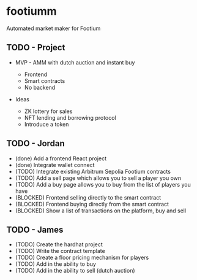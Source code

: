 # footiumm

Automated market maker for Footium

## TODO - Project

- MVP - AMM with dutch auction and instant buy
    - Frontend
    - Smart contracts
    - No backend

- Ideas
    - ZK lottery for sales
    - NFT lending and borrowing protocol
    - Introduce a token

## TODO - Jordan

- (done) Add a frontend React project
- (done) Integrate wallet connect
- (TODO) Integrate existing Arbitrum Sepolia Footium contracts
- (TODO) Add a sell page which allows you to sell a player you own
- (TODO) Add a buy page allows you to buy from the list of players you have
- (BLOCKED) Frontend selling directly to the smart contract
- (BLOCKED) Frontend buying directly from the smart contract
- (BLOCKED) Show a list of transactions on the platform, buy and sell

## TODO - James

- (TODO) Create the hardhat project
- (TODO) Write the contract template
- (TODO) Create a floor pricing mechanism for players
- (TODO) Add in the ability to buy
- (TODO) Add in the ability to sell (dutch auction)
